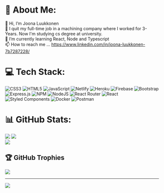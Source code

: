 # 💫 About Me:
 👋 Hi, I’m Joona Luukkonen<br> 👀 I quit my full-time job in a machining company where I worked for 3-Years. Now I'm studying cs degree at university.<br> 🌱 I’m currently learning  React, Node and Typescript<br> 📫 How to reach me ... https://www.linkedin.com/in/joona-luukkonen-7b7287228/


# 💻 Tech Stack:
 ![CSS3](https://img.shields.io/badge/css3-%231572B6.svg?style=flat-square&logo=css3&logoColor=white) ![HTML5](https://img.shields.io/badge/html5-%23E34F26.svg?style=flat-square&logo=html5&logoColor=white) ![JavaScript](https://img.shields.io/badge/javascript-%23323330.svg?style=flat-square&logo=javascript&logoColor=%23F7DF1E)  ![Netlify](https://img.shields.io/badge/netlify-%23000000.svg?style=flat-square&logo=netlify&logoColor=#00C7B7) ![Heroku](https://img.shields.io/badge/heroku-%23430098.svg?style=flat-square&logo=heroku&logoColor=white) ![Firebase](https://img.shields.io/badge/firebase-%23039BE5.svg?style=flat-square&logo=firebase) ![Bootstrap](https://img.shields.io/badge/bootstrap-%23563D7C.svg?style=flat-square&logo=bootstrap&logoColor=white) ![Express.js](https://img.shields.io/badge/express.js-%23404d59.svg?style=flat-square&logo=express&logoColor=%2361DAFB) ![NPM](https://img.shields.io/badge/NPM-%23000000.svg?style=flat-square&logo=npm&logoColor=white) ![NodeJS](https://img.shields.io/badge/node.js-6DA55F?style=flat-square&logo=node.js&logoColor=white) ![React Router](https://img.shields.io/badge/React_Router-CA4245?style=flat-square&logo=react-router&logoColor=white) ![React](https://img.shields.io/badge/react-%2320232a.svg?style=flat-square&logo=react&logoColor=%2361DAFB) ![Styled Components](https://img.shields.io/badge/styled--components-DB7093?style=flat-square&logo=styled-components&logoColor=white)  ![Docker](https://img.shields.io/badge/docker-%230db7ed.svg?style=flat-square&logo=docker&logoColor=white) ![Postman](https://img.shields.io/badge/Postman-FF6C37?style=flat-square&logo=postman&logoColor=white)

# 📊 GitHub Stats:
![](https://github-readme-stats.vercel.app/api?username=jjonez96&theme=react&hide_border=true&include_all_commits=true&count_private=true)
![](https://github-readme-streak-stats.herokuapp.com/?user=jjonez96&theme=react&hide_border=true)<br/>
![](https://github-readme-stats.vercel.app/api/top-langs/?username=jjonez96&theme=react&hide_border=true&include_all_commits=true&count_private=true&layout=compact)

## 🏆 GitHub Trophies
![](https://github-profile-trophy.vercel.app/?username=jjonez96&theme=nord&no-frame=false&no-bg=true&margin-w=4)

---
[![](https://visitcount.itsvg.in/api?id=jjonez96&icon=1&color=1)](https://visitcount.itsvg.in)

<!-- Proudly created with GPRM ( https://gprm.itsvg.in ) -->
